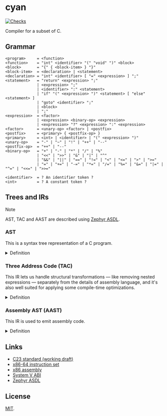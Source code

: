 # cyan

[![Checks](https://img.shields.io/github/actions/workflow/status/norskeld/cyan/checks.yml?style=flat-square&colorA=22272d&colorB=22272d&label=checks)](https://github.com/norskeld/cyan/actions/workflows/checks.yml)

Compiler for a subset of C.

## Grammar

```ebnf
<program>     = <function>
<function>    = "int" <identifier> "(" "void" ")" <block>
<block>       = "{" { <block-item> } "}"
<block-item>  = <declaration> | <statement>
<declaration> = "int" <identifier> [ "=" <expression> ] ";"
<statement>   = "return" <expression> ";"
              | <expression> ";"
              | <identifier> ":" <statement>
              | "if" "(" <expression> ")" <statement> [ "else" <statement> ]
              | "goto" <identifier> ";"
              | <block>
              | ";"
<expression>  = <factor>
              | <expression> <binary-op> <expression>
              | <expression> "?" <expression> ":" <expression>
<factor>      = <unary-op> <factor> | <postfix>
<postfix>     = <primary> { <postfix-op> }
<primary>     = <int> | <identifier> | "(" <expression> ")"
<unary-op>    = "-" | "~" | "!" | "++" | "--"
<postfix-op>  = "++" | "--"
<binary-op>   = "+" | "-" | "*" | "/" | "%"
              | "<<" | ">>" | "&" | "|" | "^"
              | "&&" | "||" | "==" | "!=" | "<" | "<=" | ">" | ">="
              | "=" | "+=" | "-=" | "*=" | "/=" | "%=" | "&=" | "|=" | "^=" | "<<=" | ">>="

<identifier>  = ? An identifier token ?
<int>         = ? A constant token ?
```

## Trees and IRs

> [!NOTE]
> AST, TAC and AAST are described using [Zephyr ASDL][zephyr].

### AST

This is a syntax tree representation of a C program.

<details>
<summary>Definition</summary>

```scala
program = Program(function function)

function =
  | Function(identifier name, block body)

block =
  | Block(block_item*)

block_item =
  | Declaration(declaration)
  | Statement(statement)

declaration =
  | Declaration(identifier name, expression? initializer)

statement =
  | Goto(identifier label)
  | Labeled(identifier label, statement statement)
  | Return(expression)
  | Expression(expression)
  | If(expression condition, statement then, statement? else)
  | Compound(block)
  | Null

expression =
  | Constant(int)
  | Var(identifier)
  | Unary(unary_op op, expression expression)
  | Binary(binary_op op, expression left, expression right)
  | Postfix(postfix_op op, expression operand)
  | Ternary(expression condition, expression then, expression otherwise)
  | Assignment(expression lvalue, expression rvalue)
  | CompoundAssignment(binary_op op, expression lvalue, expression rvalue)

unary_op =
  | BitNot
  | Negate
  | Not
  | Inc
  | Dec

binary_op =
  | Add
  | Div
  | Mod
  | Mul
  | Sub
  | BitAnd
  | BitOr
  | BitShl
  | BitShr
  | BitXor
  | And
  | Equal
  | Greater
  | GreaterEqual
  | Less
  | LessEqual
  | NotEqual
  | Or
  | Assign
  | AddAssign
  | SubAssign
  | MulAssign
  | DivAssign
  | ModAssign
  | BitAndAssign
  | BitOrAssign
  | BitXorAssign
  | BitShlAssign
  | BitShrAssign

postfix_op =
  | Dec
  | Inc
```
</details>

### Three Address Code (TAC)

This IR lets us handle structural transformations — like removing nested expressions — separately from the details of assembly language, and it's also well suited for applying some compile-time optimizations.

<details>
<summary>Definition</summary>

```scala
program = Program(function function)

function =
  | Function(identifier name, instruction* instructions)

instruction =
  | Return(value value)
  | Unary(unary_op op, value src, value dst)
  | Binary(binary_op op, value left, value right, value dst)
  | Copy(value src, value dst)
  | Jump(identifier)
  | JumpIfZero(value condition, identifier target)
  | JumpIfNotZero(value condition, identifier target)
  | Label(identifier)

value =
  | Constant(int)
  | Var(identifier)

unary_op =
  | BitNot
  | Negate
  | Not

binary_op =
  | Add
  | Div
  | Mod
  | Mul
  | Sub
  | BitAnd
  | BitOr
  | BitShl
  | BitShr
  | BitXor
  | Equal
  | Greater
  | GreaterEqual
  | Less
  | LessEqual
  | NotEqual
```
</details>

### Assembly AST (AAST)

This IR is used to emit assembly code.

<details>
<summary>Definition</summary>

```scala
program = Program(function function)

function =
  | Function(identifier name, instruction* instructions)

instruction =
  | Mov(operand src, operand dst)
  | Unary(unary_op op, operand operand)
  | Binary(binary_op op, operand src, operand dst)
  | Cmp(operand left, operand right)
  | Idiv(operand)
  | Jmp(identifier)
  | JmpCC(cond_code code, identifier target)
  | SetCC(cond_code code, operand dst)
  | Label(identifier)
  | AllocateStack(int)
  | Cdq
  | Ret

unary_op =
  | Neg
  | Not

binary_op =
  | Add
  | And
  | Mul
  | Or
  | Sal
  | Sar
  | Sub
  | Xor

operand =
  | Imm(int)
  | Reg(reg)
  | Pseudo(identifier)
  | Stack(int)

cond_code =
  | E
  | NE
  | G
  | GE
  | L
  | LE

reg =
  | AX
  | CX
  | DX
  | R10
  | R11
```
</details>

## Links

- [C23 standard (working draft)](https://open-std.org/JTC1/SC22/WG14/www/docs/n3220.pdf)
- [x86-64 instruction set](https://www.felixcloutier.com/x86/)
- [x86 assembly](https://en.wikibooks.org/wiki/X86_Assembly)
- [System V ABI](https://gitlab.com/x86-psABIs/x86-64-ABI)
- [Zephyr ASDL][zephyr]

## License

[MIT](LICENSE).

<!-- Links. -->

[zephyr]: https://www.cs.princeton.edu/~appel/papers/asdl97.pdf

